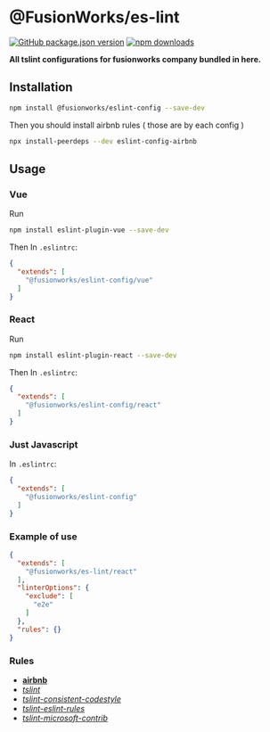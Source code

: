 # @FusionWorks/es-lint

[![GitHub package.json version](https://img.shields.io/github/package-json/v/FusionWorks/es-lint.svg?label=Version)](https://github.com/FusionWorks/es-lint) 
[![npm downloads](https://img.shields.io/npm/dm/@fusionworks/es-lint.svg)](https://npmjs.org/@fusionworks/es-lint)
  
**All tslint configurations for fusionworks company bundled in here.**

## Installation

```sh
npm install @fusionworks/eslint-config --save-dev
```
Then you should install airbnb rules ( those are by each config )
```sh
npx install-peerdeps --dev eslint-config-airbnb
```

## Usage

### Vue
Run  
```sh
npm install eslint-plugin-vue --save-dev
```

Then In `.eslintrc`:

```json
{
  "extends": [
    "@fusionworks/eslint-config/vue"
  ]
}
```
### React
Run  
```sh
npm install eslint-plugin-react --save-dev
```

Then In `.eslintrc`:

```json
{
  "extends": [
    "@fusionworks/eslint-config/react"
  ]
}
```

### Just Javascript
In `.eslintrc`:

```json
{
  "extends": [
    "@fusionworks/eslint-config"
  ]
}
```
### Example of use
```json
{
  "extends": [
    "@fusionworks/es-lint/react"
  ],
  "linterOptions": {
    "exclude": [
      "e2e"
    ]
  },
  "rules": {}
}
```


### Rules

* **[airbnb](https://www.npmjs.com/package/tslint-config-airbnb)**
* _[tslint](https://www.npmjs.com/package/tslint)_
* _[tslint-consistent-codestyle](https://www.npmjs.com/package/tslint-consistent-codestyle)_
* _[tslint-eslint-rules](https://www.npmjs.com/package/tslint-eslint-rules)_
* _[tslint-microsoft-contrib](https://www.npmjs.com/package/tslint-microsoft-contrib)_

